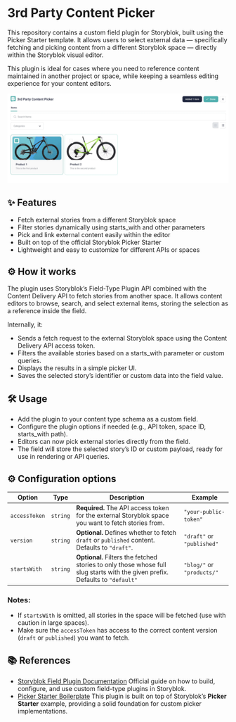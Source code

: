 # 3rd Party Content Picker

This repository contains a custom field plugin for Storyblok, built using the Picker Starter template.
It allows users to select external data — specifically fetching and picking content from a different Storyblok space — directly within the Storyblok visual editor.

This plugin is ideal for cases where you need to reference content maintained in another project or space, while keeping a seamless editing experience for your content editors.

![The screenshot of 3rd part content picker in action](./docs/picker-screenshot.webp)

## ✨ Features

- Fetch external stories from a different Storyblok space
- Filter stories dynamically using starts_with and other parameters
- Pick and link external content easily within the editor
- Built on top of the official Storyblok Picker Starter
- Lightweight and easy to customize for different APIs or spaces

## ⚙️ How it works

The plugin uses Storyblok’s Field-Type Plugin API combined with the Content Delivery API to fetch stories from another space.
It allows content editors to browse, search, and select external items, storing the selection as a reference inside the field.

Internally, it:

- Sends a fetch request to the external Storyblok space using the Content Delivery API access token.
- Filters the available stories based on a starts_with parameter or custom queries.
- Displays the results in a simple picker UI.
- Saves the selected story’s identifier or custom data into the field value.

## 🛠️ Usage

- Add the plugin to your content type schema as a custom field.
- Configure the plugin options if needed (e.g., API token, space ID, starts_with path).
- Editors can now pick external stories directly from the field.
- The field will store the selected story’s ID or custom payload, ready for use in rendering or API queries.

## ⚙️ Configuration options



| Option        | Type     | Description                                                  | Example                    |
| ------------- | -------- | ------------------------------------------------------------ | -------------------------- |
| `accessToken` | `string` | **Required.** The API access token for the external Storyblok space you want to fetch stories from. | `"your-public-token"`      |
| `version`     | `string` | **Optional.** Defines whether to fetch `draft` or `published` content. Defaults to `"draft"`. | `"draft"` or `"published"` |
| `startsWith`  | `string` | **Optional.** Filters the fetched stories to only those whose full slug starts with the given prefix. Defaults to `"default"` | `"blog/"` or `"products/"` |

### Notes:

- If `startsWith` is omitted, all stories in the space will be fetched (use with caution in large spaces).
- Make sure the `accessToken` has access to the correct content version (`draft` or `published`) you want to fetch.

## 📚 References

- [Storyblok Field Plugin Documentation](https://www.storyblok.com/docs/plugins/field-plugins/)
   Official guide on how to build, configure, and use custom field-type plugins in Storyblok.
- [Picker Starter Boilerplate](https://github.com/storyblok/field-type-examples/tree/main/picker-starter)
   This plugin is built on top of Storyblok’s **Picker Starter** example, providing a solid foundation for custom picker implementations.
